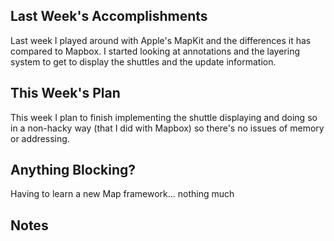 ## Last Week's Accomplishments



Last week I played around with Apple's MapKit and the differences it has compared to
Mapbox. I started looking at annotations and the layering system to get to display
the shuttles and the update information.

## This Week's Plan



This week I plan to finish implementing the shuttle displaying and doing so in a non-hacky way (that I did with Mapbox) so there's no issues of memory or addressing.

## Anything Blocking?


Having to learn a new Map framework... nothing much

## Notes


